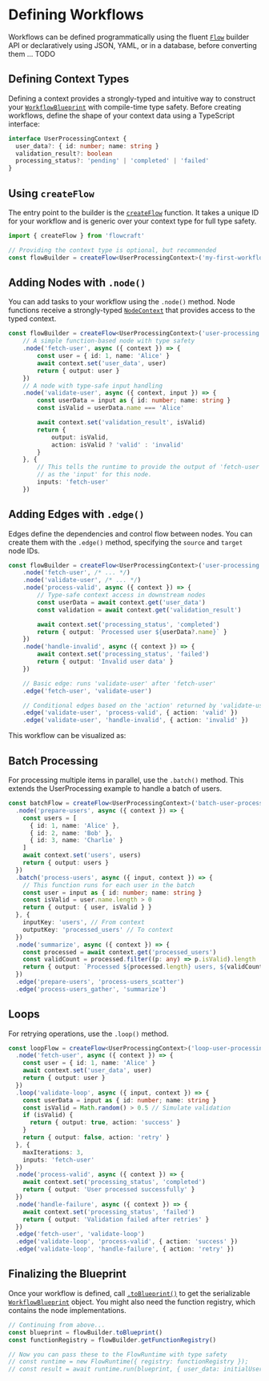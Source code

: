 <script setup>
import UserProcessingSimple from '../.vitepress/theme/components/Demo/UserProcessingSimple.vue'
import BatchDemo from '../.vitepress/theme/components/Demo/Batch.vue'
import LoopDemo from '../.vitepress/theme/components/Demo/Loop.vue'
</script>

# Defining Workflows

Workflows can be defined programmatically using the fluent [`Flow`](/api/flow#flow-class) builder API or declaratively using JSON, YAML, or in a database, before converting them ... TODO

## Defining Context Types

Defining a context provides a strongly-typed and intuitive way to construct your [`WorkflowBlueprint`](/api/flow#workflowblueprint-interface) with compile-time type safety. Before creating workflows, define the shape of your context data using a TypeScript interface:

```typescript
interface UserProcessingContext {
  user_data?: { id: number; name: string }
  validation_result?: boolean
  processing_status?: 'pending' | 'completed' | 'failed'
}
```

## Using `createFlow`

The entry point to the builder is the [`createFlow`](/api/flow#createflow-id) function. It takes a unique ID for your workflow and is generic over your context type for full type safety.

```typescript
import { createFlow } from 'flowcraft'

// Providing the context type is optional, but recommended
const flowBuilder = createFlow<UserProcessingContext>('my-first-workflow')
```

## Adding Nodes with `.node()`

You can add tasks to your workflow using the `.node()` method. Node functions receive a strongly-typed [`NodeContext`](/api/nodes-and-edges#nodecontext-interface) that provides access to the typed context.

```typescript
const flowBuilder = createFlow<UserProcessingContext>('user-processing')
	// A simple function-based node with type safety
	.node('fetch-user', async ({ context }) => {
		const user = { id: 1, name: 'Alice' }
		await context.set('user_data', user)
		return { output: user }
	})
	// A node with type-safe input handling
	.node('validate-user', async ({ context, input }) => {
		const userData = input as { id: number; name: string }
		const isValid = userData.name === 'Alice'

		await context.set('validation_result', isValid)
		return {
			output: isValid,
			action: isValid ? 'valid' : 'invalid'
		}
	}, {
		// This tells the runtime to provide the output of 'fetch-user'
		// as the 'input' for this node.
		inputs: 'fetch-user'
	})
```

## Adding Edges with `.edge()`

Edges define the dependencies and control flow between nodes. You can create them with the `.edge()` method, specifying the `source` and `target` node IDs.

```typescript
const flowBuilder = createFlow<UserProcessingContext>('user-processing')
	.node('fetch-user', /* ... */)
	.node('validate-user', /* ... */)
	.node('process-valid', async ({ context }) => {
		// Type-safe context access in downstream nodes
		const userData = await context.get('user_data')
		const validation = await context.get('validation_result')

		await context.set('processing_status', 'completed')
		return { output: `Processed user ${userData?.name}` }
	})
	.node('handle-invalid', async ({ context }) => {
		await context.set('processing_status', 'failed')
		return { output: 'Invalid user data' }
	})

	// Basic edge: runs 'validate-user' after 'fetch-user'
	.edge('fetch-user', 'validate-user')

	// Conditional edges based on the 'action' returned by 'validate-user'
	.edge('validate-user', 'process-valid', { action: 'valid' })
	.edge('validate-user', 'handle-invalid', { action: 'invalid' })
```

This workflow can be visualized as:

<UserProcessingSimple />

## Batch Processing

For processing multiple items in parallel, use the `.batch()` method. This extends the UserProcessing example to handle a batch of users.

```typescript
const batchFlow = createFlow<UserProcessingContext>('batch-user-processing')
  .node('prepare-users', async ({ context }) => {
    const users = [
      { id: 1, name: 'Alice' },
      { id: 2, name: 'Bob' },
      { id: 3, name: 'Charlie' }
    ]
    await context.set('users', users)
    return { output: users }
  })
  .batch('process-users', async ({ input, context }) => {
    // This function runs for each user in the batch
    const user = input as { id: number; name: string }
    const isValid = user.name.length > 0
    return { output: { user, isValid } }
  }, {
    inputKey: 'users', // From context
    outputKey: 'processed_users' // To context
  })
  .node('summarize', async ({ context }) => {
    const processed = await context.get('processed_users')
    const validCount = processed.filter((p: any) => p.isValid).length
    return { output: `Processed ${processed.length} users, ${validCount} valid.` }
  })
  .edge('prepare-users', 'process-users_scatter')
  .edge('process-users_gather', 'summarize')
```

<BatchDemo />

## Loops

For retrying operations, use the `.loop()` method.

```typescript
const loopFlow = createFlow<UserProcessingContext>('loop-user-processing')
  .node('fetch-user', async ({ context }) => {
    const user = { id: 1, name: 'Alice' }
    await context.set('user_data', user)
    return { output: user }
  })
  .loop('validate-loop', async ({ input, context }) => {
    const userData = input as { id: number; name: string }
    const isValid = Math.random() > 0.5 // Simulate validation
    if (isValid) {
      return { output: true, action: 'success' }
    }
    return { output: false, action: 'retry' }
  }, {
    maxIterations: 3,
    inputs: 'fetch-user'
  })
  .node('process-valid', async ({ context }) => {
    await context.set('processing_status', 'completed')
    return { output: 'User processed successfully' }
  })
  .node('handle-failure', async ({ context }) => {
    await context.set('processing_status', 'failed')
    return { output: 'Validation failed after retries' }
  })
  .edge('fetch-user', 'validate-loop')
  .edge('validate-loop', 'process-valid', { action: 'success' })
  .edge('validate-loop', 'handle-failure', { action: 'retry' })
```

<LoopDemo />

## Finalizing the Blueprint

Once your workflow is defined, call [`.toBlueprint()`](/api/flow#toblueprint) to get the serializable [`WorkflowBlueprint`](/api/flow#workflowblueprint-interface) object. You might also need the function registry, which contains the node implementations.

```typescript
// Continuing from above...
const blueprint = flowBuilder.toBlueprint()
const functionRegistry = flowBuilder.getFunctionRegistry()

// Now you can pass these to the FlowRuntime with type safety
// const runtime = new FlowRuntime({ registry: functionRegistry });
// const result = await runtime.run(blueprint, { user_data: initialUser });
```
